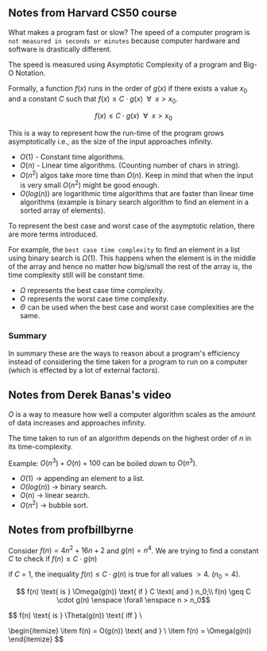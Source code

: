 ## Notes from Harvard CS50 course

What makes a program fast or slow? The speed of a computer program is `not measured in seconds or minutes` because computer hardware and software is drastically different.

The speed is measured using Asymptotic Complexity of a program and Big-O Notation.

Formally, a function $f(x)$ runs in the order of $g(x)$ if there exists a value $x_0$ and a constant $C$ such that $f(x) \leq C\cdot g(x) \enspace \forall \enspace x > x_0$.

$$
f(x) \leq C\cdot g(x) \enspace \forall \enspace x > x_0
$$

This is a way to represent how the run-time of the program grows asymptotically i.e., as the size of the input approaches infinity.

- $O(1)$ - Constant time algorithms.
- $O(n)$ - Linear time algorithms. (Counting number of chars in string).
- $O(n^2)$ algos take more time than $O(n)$. Keep in mind that when the input is very small $O(n^2)$ might be good enough.
- $O(log(n))$ are logarithmic time algorithms that are faster than linear time algorithms (example is binary search algorithm to find an element in a sorted array of elements).

To represent the best case and worst case of the asymptotic relation, there are more terms introduced.

For example, the `best case time complexity` to find an element in a list using binary search is $\Omega(1)$. This happens when the element is in the middle of the array and hence no matter how big/small the rest of the array is, the time complexity still will be constant time.

- $\Omega$ represents the best case time complexity.
- $O$ represents the worst case time complexity.
- $\Theta$ can be used when the best case and worst case complexities are the same.

### Summary
In summary these are the ways to reason about a program's efficiency instead of considering the time taken for a program to run on a computer (which is effected by a lot of external factors).

## Notes from Derek Banas's video
$O$ is a way to measure how well a computer algorithm scales as the amount of data increases and approaches infinity.

The time taken to run of an algorithm depends on the highest order of $n$ in its time-complexity.

Example: $O(n^3)+O(n)+100$ can be boiled down to $O(n^3)$.

- $O(1)$ -> appending an element to a list.
- $O(log(n))$ -> binary search.
- $O(n)$ -> linear search.
- $O(n^2)$ -> bubble sort.

## Notes from profbillbyrne

Consider $f(n) = 4n^2 + 16n + 2$ and $g(n) = n^4$. We are trying to find a constant $C$ to check if $f(n) \leq C \cdot g(n)$

if $C$ = 1, the inequality $f(n) \leq C \cdot g(n)$ is true for all values $> 4$. ($n_0 = 4$).

$$ f(n) \text{ is } \Omega(g(n)) \text{ if } C \text{ and } n_0;\\
f(n) \geq C \cdot g(n) \enspace \forall \enspace n > n_0$$


$$ f(n) \text{ is } \Theta(g(n)) \text{ iff } \\

\begin{itemize}
\item f(n) = O(g(n)) \text{ and } \\
\item f(n) = \Omega(g(n))
\end{itemize}
$$










